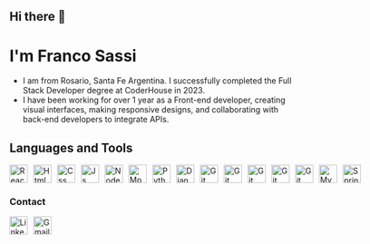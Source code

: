 ## Hi there 👋

<!--
**Franco97sassi/Franco97sassi** is a ✨ _special_ ✨ repository because its `README.md` (this file) appears on your GitHub profile.

Here are some ideas to get you started:

- 🔭 I’m currently working on ...
- 🌱 I’m currently learning ...
- 👯 I’m looking to collaborate on ...
- 🤔 I’m looking for help with ...
- 💬 Ask me about ...
- 📫 How to reach me: ...
- 😄 Pronouns: ...
- ⚡ Fun fact: ...
-->
# I'm Franco Sassi
- I am from Rosario, Santa Fe Argentina. I successfully completed the Full Stack Developer degree at CoderHouse in 2023.
- I have been working for over 1 year as a Front-end developer, creating visual interfaces, making responsive designs, and collaborating with back-end developers to integrate APIs.

## Languages and Tools
<div style="display:flex; align-items:center ;gap:10px;">
<img src="https://cdn.icon-icons.com/icons2/2415/PNG/512/react_original_logo_icon_146374.png" alt="React Logo" width="32"/>
<img src="https://cdn.icon-icons.com/icons2/2107/PNG/512/file_type_html_icon_130541.png" alt="Html Logo" width="32"/>
<img src="https://cdn.icon-icons.com/icons2/2107/PNG/512/file_type_css_icon_130661.png" alt="Css Logo" width="32"/>
<img src="https://cdn.icon-icons.com/icons2/2108/PNG/512/javascript_icon_130900.png" alt="Js Logo" width="32"/>
<img src="https://cdn.icon-icons.com/icons2/2107/PNG/512/file_type_node_icon_130301.png" alt="Node Logo" width="32"/>
<img src="https://cdn.icon-icons.com/icons2/2415/PNG/512/mongodb_original_logo_icon_146424.png" alt="Mongo Logo" width="32"/>
<img src="https://cdn.icon-icons.com/icons2/112/PNG/512/python_18894.png" alt="Python Logo" width="32"/>
 <img src="https://img.icons8.com/?size=80&id=LPmcJ9e0FU7K&format=png" alt="Django Logo" width="32"/>

<img src="https://cdn.icon-icons.com/icons2/2107/PNG/96/file_type_sass_icon_130182.png" alt="Git Logo" width="32"/>
<img src="https://cdn.icon-icons.com/icons2/691/PNG/512/google_firebase_icon-icons.com_61475.png" alt="Git Logo" width="32"/>
<img src="https://cdn.icon-icons.com/icons2/3053/PNG/512/postman_macos_bigsur_icon_189815.png" alt="Git Logo" width="32"/>
<img src="https://cdn.icon-icons.com/icons2/2107/PNG/512/file_type_typescript_official_icon_130107.png" alt="Git Logo" width="32"/>
 <img src="https://cdn.icon-icons.com/icons2/2407/PNG/512/docker_icon_146192.png" alt="Git Logo" width="32"/>
 <img src="https://cdn-icons-png.flaticon.com/128/15474/15474209.png" alt="MySql Logo" width="32"/>
 <img src="https://img.icons8.com/?size=48&id=90519&format=png" alt="SpringBoot Logo" width="32"/>

</div> 
 
 ### Contact
 <div style="display:flex; align-items:center ;gap:10px;">
 <a href="https://www.linkedin.com/in/franco-sassi-777b0317a/">
    <img src="https://cdn.icon-icons.com/icons2/805/PNG/512/linkedin_icon-icons.com_65929.png" alt="Linkedin Logo" width="32"/>
 </a>
<a href="mailto:franco.sassi97@gmail.com">
   <img src="https://cdn.icon-icons.com/icons2/2631/PNG/512/gmail_new_logo_icon_159149.png" alt="Gmail Logo" width="32"/>
</a>
</div>
